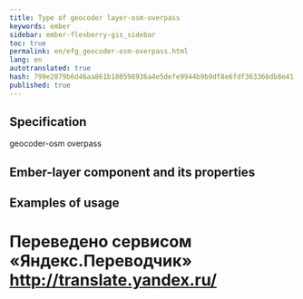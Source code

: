 ```yaml
--- 
title: Type of geocoder layer-osm-overpass 
keywords: ember 
sidebar: ember-flexberry-gis_sidebar 
toc: true 
permalink: en/efg_geocoder-osm-overpass.html 
lang: en 
autotranslated: true 
hash: 799e2079b6d46aa861b180598936a4e5defe9944b9b9df8e6fdf363366db8e41 
published: true 
--- 
```


## Specification 

geocoder-osm overpass 

## Ember-layer component and its properties 

## Examples of usage 



 # Переведено сервисом «Яндекс.Переводчик» http://translate.yandex.ru/